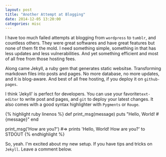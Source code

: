 ```yaml
---
layout: post
title: "Another Attempt at Blogging"
date: 2014-12-05 13:20:00
categories: misc
---
```

I have too much failed attempts at blogging from `wordpress` to `tumblr`, and countless others. They were great softwares and have great features but none of them fit the mold. I need something simple, something in that has less updates and less vulnerabilities. And yet something efficient and most of all free from those hosting fees.

Along came Jekyll, a ruby gem that generates static websitse. Transforming markdown files into posts and pages. No more database, no more updates, and it is blog-aware. And best of all free hosting, if you deploy it on `github-pages`.

I think 'Jekyll' is perfect for developers. You can use your favorite`text-editor` to write post and pages, and `git` to deploy your latest changes. It also comes with a good syntax highlighter with
`Pygments` or `Rouge`.

{% highlight ruby linenos %}
def print_msg(message)
  puts "Hello, World!  #{message}"
end

print_msg('How are you?')
#=> prints 'Hello, World! How are you?' to STDOUT
{% endhighlight %}

So, yeah. I'm  excited about my new setup. If you have tips and tricks on `Jekyll`. Leave a comment below.
